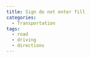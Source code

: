```yaml
---
title: Sign do not enter fill
categories:
  - Transportation
tags:
  - road
  - driving
  - directions
---
```

